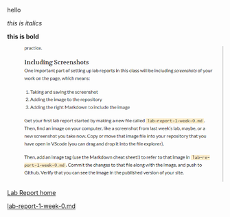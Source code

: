 hello

*this is italics*

**this is bold**


![screenshot](screenshotlab0.png)

[Lab Report home](https://zixiancai.github.io/cse15l-lab-reports/)

[lab-report-1-week-0.md](lab-report-1-week-0.html)
